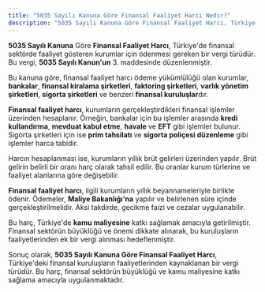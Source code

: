 ```yaml
---
title: "5035 Sayılı Kanuna Göre Finansal Faaliyet Harcı Nedir?"
description: "5035 Sayılı Kanuna Göre Finansal Faaliyet Harcı, Türkiye'de finansal sektörde faaliyet gösteren kurumlar için ödenmesi gereken bir vergi türüdür"
---
```


**5035 Sayılı Kanuna** Göre **Finansal Faaliyet Harcı**, Türkiye'de finansal sektörde faaliyet gösteren kurumlar için ödenmesi gereken bir vergi türüdür. Bu vergi, **5035 Sayılı Kanun'un** 3. maddesinde düzenlenmiştir.

Bu kanuna göre, finansal faaliyet harcı ödeme yükümlülüğü olan kurumlar, **bankalar**, **finansal kiralama şirketleri**, **faktoring şirketleri**, **varlık yönetim şirketleri**, **sigorta şirketleri** ve benzeri **finansal kuruluşlar**dır.

**Finansal faaliyet harcı**, kurumların gerçekleştirdikleri finansal işlemler üzerinden hesaplanır. Örneğin, bankalar için bu işlemler arasında **kredi kullandırma**, **mevduat kabul etme**, **havale** ve **EFT** gibi işlemler bulunur. Sigorta şirketleri için ise **prim tahsilatı** ve **sigorta poliçesi düzenleme** gibi işlemler harca tabidir.

Harcın hesaplanması ise, kurumların yıllık brüt gelirleri üzerinden yapılır. Brüt gelirin belirli bir oranı harç olarak tahsil edilir. Bu oranlar kurum türlerine ve faaliyet alanlarına göre değişebilir.

**Finansal faaliyet harcı**, ilgili kurumların yıllık beyannameleriyle birlikte ödenir. Ödemeler, **Maliye Bakanlığı'na** yapılır ve belirlenen süre içinde gerçekleştirilmelidir. Aksi takdirde, gecikme faizi ve cezalar uygulanabilir.

Bu harç, Türkiye'de **kamu maliyesine** katkı sağlamak amacıyla getirilmiştir. Finansal sektörün büyüklüğü ve önemi dikkate alınarak, bu kuruluşların faaliyetlerinden ek bir vergi alınması hedeflenmiştir.

Sonuç olarak, **5035 Sayılı Kanuna Göre Finansal Faaliyet Harcı**, Türkiye'deki finansal kuruluşların faaliyetlerinden kaynaklanan bir vergi türüdür. Bu harç, finansal sektörün büyüklüğü ve kamu maliyesine katkı sağlama amacıyla uygulanmaktadır.
